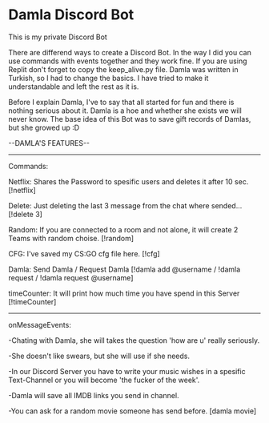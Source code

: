 # Damla Discord Bot
This is my private Discord Bot

There are differend ways to create a Discord Bot. In the way I did you can use commands with events together and they work fine. If you are using Replit don't forget to copy the keep_alive.py file. Damla was written in Turkish, so I had to change the basics. I have tried to make it understandable and left the rest as it is.

Before I explain Damla, I've to say that all started for fun and there is nothing serious about it. Damla is a hoe and whether she exists we will never know. The base idea of this Bot was to save gift records of Damlas, but she growed up :D

--DAMLA'S FEATURES--
_____________________

Commands:

  Netflix: Shares the Password to spesific users and deletes it after 10 sec.
  [!netflix]
  
  Delete: Just deleting the last 3 message from the chat where sended...
  [!delete 3]
  
  Random: If you are connected to a room and not alone, it will create 2 Teams with random choise.
  [!random]
 
  CFG: I've saved my CS:GO cfg file here.
  [!cfg]
  
  Damla: Send Damla / Request Damla
  [!damla add @username / !damla request / !damla request @username]

  timeCounter: It will print how much time you have spend in this Server
  [!timeCounter]
  
_____________________

onMessageEvents:

  -Chating with Damla, she will takes the question 'how are u' really seriously.
  
  -She doesn't like swears, but she will use if she needs.
  
  -In our Discord Server you have to write your music wishes in a spesific Text-Channel or you will become 'the fucker of the week'. 
  
  -Damla will save all IMDB links you send in channel.
  
  -You can ask  for a random movie someone has send before.
  [damla movie]
